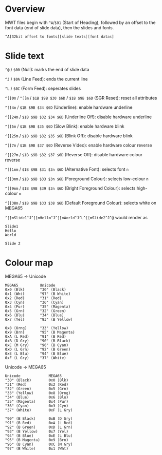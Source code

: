 # Overview
MWT files begin with `^A`/`$01` (Start of Heading), followed by an offset to the font data (end of slide data), then the slides and fonts.

`^A[32bit offset to fonts][slide texts][font datas]`

# Slide text
`^@` / `$00` (Null): marks the end of slide data

`^J` / `$0A` (Line Feed): ends the current line

`^L` / `$0C` (Form Feed): seperates slides

`^[[0m` / `^[[m` / `$1B $9B $30 $6D` / `$1B $9B $6D` (SGR Reset): reset all attributes

`^[[4m` / `$1B $9B $34 $6D` (Underline): enable hardware underline

`^[[24m` / `$1B $9B $32 $34 $6D` (Underline Off): disable hardware underline

`^[[5m` / `$1B $9B $35 $6D` (Slow Blink): enable hardware blink

`^[[25m` / `$1B $9B $32 $35 $6D` (Blink Off): disable hardware blink

`^[[7m` / `$1B $9B $37 $6D` (Reverse Video): enable hardware colour reverse

`^[[27m` / `$1B $9B $32 $37 $6D` (Reverse Off): disable hardware colour reverse

`^[[1nm` / `$1B $9B $31 $3n $6D` (Alternative Font): selects font `n`

`^[[3nm` / `$1B $9B $33 $3n $6D` (Foreground Colour): selects low-colour `n`

`^[[9nm` / `$1B $9B $39 $3n $6D` (Bright Foreground Colour): selects high-colour `n`

`^[[38m` / `$1B $9B $33 $38 $6D` (Default Foreground Colour): selects white on MEGA65

`^[[mSlide1^J^[[mHello^J^[[mWorld^J^L^[[mSlide2^J^@` would render as

```
Slide1
Hello
World
```
```
Slide 2
```

# Colour map

MEGA65 -> Unicode
```
MEGA65          Unicode
0x0 (Blk)       "30" (Black)
0x1 (Wht)       "97" (B White)
0x2 (Red)       "31" (Red)
0x3 (Cyn)       "36" (Cyan)
0x4 (Pur)       "35" (Magenta)
0x5 (Grn)       "32" (Green)
0x6 (Blu)       "34" (Blue)
0x7 (Yel)       "93" (B Yellow)

0x8 (Orng)      "33" (Yellow)
0x9 (Brn)       "95" (B Magenta)
0xA (L Red)     "91" (B Red)
0xB (D Gry)     "90" (B Black)
0xC (M Gry)     "96" (B Cyan)
0xD (L Grn)     "92" (B Green)
0xE (L Blu)     "94" (B Blue)
0xF (L Gry)     "37" (White)
```
Unicode -> MEGA65
```
Unicode             MEGA65
"30" (Black)        0x0 (Blk)
"31" (Red)          0x2 (Red)
"32" (Green)        0x5 (Grn)
"33" (Yellow)       0x8 (Orng)
"34" (Blue)         0x6 (Blu)
"35" (Magenta)      0x4 (Pur)
"36" (Cyan)         0x3 (Cyn)
"37" (White)        0xF (L Gry)

"90" (B Black)      0xB (D Gry)
"91" (B Red)        0xA (L Red)
"92" (B Green)      0xD (L Grn)
"93" (B Yellow)     0x7 (Yel)
"94" (B Blue)       0xE (L Blu)
"95" (B Magenta)    0x9 (Brn)
"96" (B Cyan)       0xC (M Gry)
"97" (B White)      0x1 (Wht)
```